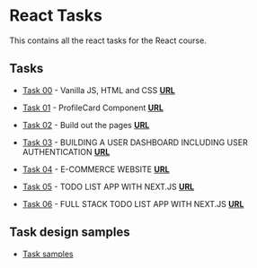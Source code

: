 # React Tasks

This contains all the react tasks for the React course.

## Tasks

- [Task 00](./react_task_00/)  - Vanilla JS, HTML and CSS
 **[URL](https://kodecamp-task-0.vercel.app/)**

- [Task 01](./react_task_01/) - ProfileCard Component
  **[URL](https://react-task-one-ten.vercel.app/)**

- [Task 02](./react_task_02/) -  Build out the pages
  **[URL](https://task02-nine.vercel.app/)**

- [Task 03](./react_task_03/) - BUILDING A USER DASHBOARD INCLUDING USER AUTHENTICATION
  **[URL](https://task03-gules.vercel.app/)**

- [Task 04](./react_task_04/) - E-COMMERCE WEBSITE
  **[URL](https://ecomerce-five-beta.vercel.app/)**

- [Task 05](./react_task_05/) - TODO LIST APP WITH NEXT.JS
  **[URL](https://crud-next-app-omega.vercel.app/)**

- [Task 06](./react_task_06/) - FULL STACK TODO LIST APP WITH NEXT.JS
  **[URL](https://react-tasks-chi-orcin.vercel.app/)**

<!-- - [Task 07](./react_task_07/)
  **[ URL]()** -->

<!-- - [Task 08](./react_task_08/)
  **[ URL]()** -->

## Task design samples

- [Task samples](./taskSamples)
